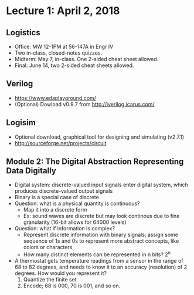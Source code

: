 # Lecture 1: April 2, 2018
## Logistics
* Office: MW 12-1PM at 56-147A in Engr IV
* Two in-class, closed-notes quizzes.
* Midterm: May 7, in-class. One 2-sided cheat sheet allowed.
* Final: June 14, two 2-sided cheat sheets allowed.
## Verilog
* https://www.edaplayground.com/
* (Optional) Dowload v0.9.7 from http://iverilog.icarus.com/
## Logisim
* Optional download, graphical tool for designing and simulating (v2.7.1)
* http://sourceforge.net/projects/circuit
## Module 2: The Digital Abstraction Representing Data Digitally
* Digital system: discrete-valued input signals enter digital system, which produces discrete-valued output signals
* Binary is a special case of discrete
* Question: what is a physical quantity is continuous?
  * Map it into a discrete form
  * Ex: sound waves are discrete but may look continous due to fine granularity (16-bit allows for 64000 levels)
* Question: what if information is complex?
  * Represent discrete information with binary signals; assign some sequence of 1s and 0s to represent more abstract concepts, like colors or characters
  * How many distinct elements can be represented in n bits? 2<sup>n</sup>
* A thermostat gets temperature readings from a sensor in the range of 68 to 82 degrees, and needs to know it to an accuracy (resolution) of 2 degrees. How would you represent it?
  1. Quantize the finite set
  2. Encode; 68 is 000, 70 is 001, and so on.
